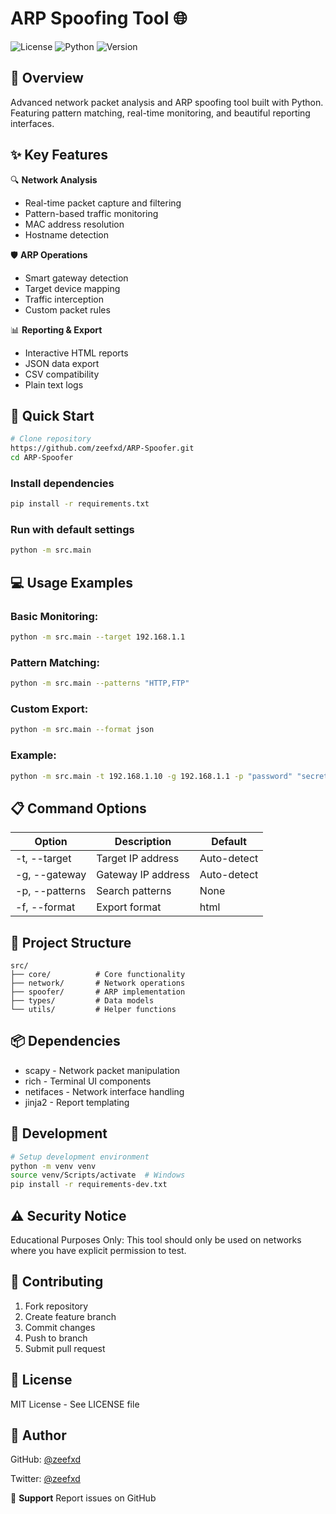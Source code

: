 # ARP Spoofing Tool 🌐

![License](https://img.shields.io/badge/license-MIT-blue.svg)
![Python](https://img.shields.io/badge/python-3.8+-orange.svg)
![Version](https://img.shields.io/badge/version-1.0.0-green.svg)

## 🎯 Overview
Advanced network packet analysis and ARP spoofing tool built with Python. Featuring pattern matching, real-time monitoring, and beautiful reporting interfaces.

## ✨ Key Features

🔍 **Network Analysis**
- Real-time packet capture and filtering
- Pattern-based traffic monitoring
- MAC address resolution
- Hostname detection

🛡️ **ARP Operations**
- Smart gateway detection
- Target device mapping
- Traffic interception
- Custom packet rules

📊 **Reporting & Export**
- Interactive HTML reports
- JSON data export
- CSV compatibility
- Plain text logs

## 🚀 Quick Start

```bash
# Clone repository
https://github.com/zeefxd/ARP-Spoofer.git
cd ARP-Spoofer
```

### Install dependencies
```bash
pip install -r requirements.txt
```

### Run with default settings
```bash
python -m src.main
```

## 💻 **Usage Examples**

### Basic Monitoring:
```bash
python -m src.main --target 192.168.1.1
```

### Pattern Matching:
```bash
python -m src.main --patterns "HTTP,FTP"
```

### Custom Export:
```bash
python -m src.main --format json
```

### Example:
```bash
python -m src.main -t 192.168.1.10 -g 192.168.1.1 -p "password" "secret" -f html
```

## 📋 **Command Options**

| Option       | Description           | Default       |
|--------------|-----------------------|---------------|
| -t, --target | Target IP address     | Auto-detect   |
| -g, --gateway| Gateway IP address    | Auto-detect   |
| -p, --patterns| Search patterns      | None          |
| -f, --format | Export format         | html          |

## 📁 **Project Structure**
```
src/
├── core/          # Core functionality
├── network/       # Network operations
├── spoofer/       # ARP implementation
├── types/         # Data models
└── utils/         # Helper functions
```

## 📦 **Dependencies**
- scapy - Network packet manipulation
- rich - Terminal UI components
- netifaces - Network interface handling
- jinja2 - Report templating

## 🔧 **Development**
```bash
# Setup development environment
python -m venv venv
source venv/Scripts/activate  # Windows
pip install -r requirements-dev.txt
```

## ⚠️ **Security Notice**
Educational Purposes Only: This tool should only be used on networks where you have explicit permission to test.

## 🤝 **Contributing**
1. Fork repository
2. Create feature branch
3. Commit changes
4. Push to branch
5. Submit pull request

## 📜 **License**
MIT License - See LICENSE file

## 👤 **Author**
GitHub: [@zeefxd](https://github.com/zeefxd)

Twitter: [@zeefxd](https://x.com/zeefxd)

💬 **Support**
Report issues on GitHub
